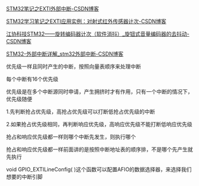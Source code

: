 [STM32笔记之EXTI外部中断-CSDN博客](https://blog.csdn.net/qq_52746299/article/details/132782386?spm=1001.2014.3001.5502)

[STM32学习笔记之EXTI应用实例：对射式红外传感器计次-CSDN博客](https://blog.csdn.net/qq_52746299/article/details/132788281)

[江协科技STM32——旋转编码器计次（软件消抖）_旋钮式音量编码器的去抖动-CSDN博客](https://blog.csdn.net/qq_63434393/article/details/132489786)

[STM32-外部中断详解_stm32外部中断-CSDN博客](https://blog.csdn.net/qq_44016222/article/details/123539693?ops_request_misc=%7B%22request%5Fid%22%3A%22170804481916800182750722%22%2C%22scm%22%3A%2220140713.130102334..%22%7D&request_id=170804481916800182750722&biz_id=0&utm_medium=distribute.pc_search_result.none-task-blog-2~all~top_positive~default-1-123539693-null-null.142^v99^pc_search_result_base6&utm_term=外部中断&spm=1018.2226.3001.4187)

优先级一样且同时产生的中断，按照向量表顺序来处理中断

每个中断有16个优先级

优先级是在多个中断源同时申请，产生拥挤时才有作用，只有一个中断的情况下，优先级随便



1.先判断抢占优先级，高抢占优先级可以打断低抢占优先级的中断

2.如果抢占优先级相同，再判断响应优先级，高响应优先级不能打断低响应优先级

抢占和响应优先级都一样则哪个中断先发生，则执行哪个

抢占和响应优先级都一样前面讲的是按照中断地址表的顺序排，不是哪个先产生就先执行



void GPIO_EXTILineConfig( )这个函数可以配置AFIO的数据选择器，来选择我们想要的中断引脚